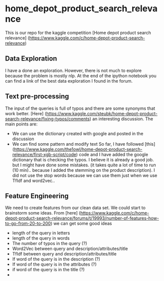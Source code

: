 # home_depot_product_search_relevance

This is our repo for the kaggle competition [Home depot product search relevance] (https://www.kaggle.com/c/home-depot-product-search-relevance)
## Data Exploration
I have a done an exploration. However, there is not much to explore because the problem is mostly nlp. At the end of the ipython notebook you can find a link of the best data exploration I found in the forum.

## Text pre-processing
The input of the queries is full of typos and there are some synonyms that work better. [Here] (https://www.kaggle.com/steubk/home-depot-product-search-relevance/fixing-typos/comments) an interesting discussion.
The main points are:
* We can use the dictionary created with google and posted in the discussion
* We can find some pattern and modify text
So far, I have followed [this] (https://www.kaggle.com/the1owl/home-depot-product-search-relevance/first-xgb-script/code) code  and I have added the google dictionary that is checking the typos. I believe it is already a good job. but I might have done some mistakes. (it takes quite a lot of time to run (10 min).. because I added the stemming on the product description). I did not use the stop words because we can use them just when we use TfIdf and word2vec..

## Feature Engineering
We need to create features from our clean data set. We could start to brainstorm some ideas. From [here] (https://www.kaggle.com/c/home-depot-product-search-relevance/forums/t/19993/number-of-features-how-to-go-from-20-to-200) we can get some good ideas
* length of the query in letters
* length of the query in words
* The number of typos in the query (?)
* Word2Vec between query and description/attributes/title
* TfIdf between query and description/attributes/title
* If word of the query is in the description (?)
* If word of the query is in the attributes (?)
* if word of the query is in the title (?)
*
